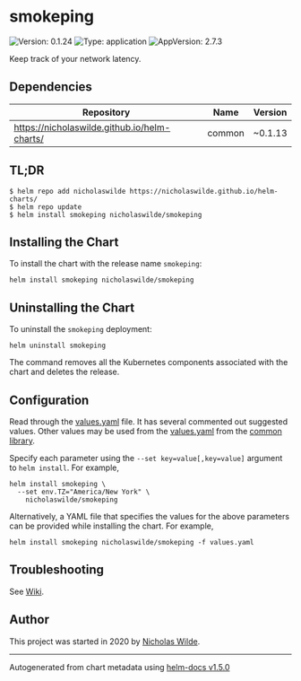 # smokeping

![Version: 0.1.24](https://img.shields.io/badge/Version-0.1.24-informational?style=flat-square) ![Type: application](https://img.shields.io/badge/Type-application-informational?style=flat-square) ![AppVersion: 2.7.3](https://img.shields.io/badge/AppVersion-2.7.3-informational?style=flat-square)

Keep track of your network latency.

## Dependencies

| Repository | Name | Version |
|------------|------|---------|
| https://nicholaswilde.github.io/helm-charts/ | common | ~0.1.13 |

## TL;DR
```console
$ helm repo add nicholaswilde https://nicholaswilde.github.io/helm-charts/
$ helm repo update
$ helm install smokeping nicholaswilde/smokeping
```

## Installing the Chart
To install the chart with the release name `smokeping`:
```console
helm install smokeping nicholaswilde/smokeping
```

## Uninstalling the Chart
To uninstall the `smokeping` deployment:
```console
helm uninstall smokeping
```
The command removes all the Kubernetes components associated with the chart and deletes the release.

## Configuration

Read through the [values.yaml](./values.yaml) file. It has several commented out suggested values.
Other values may be used from the [values.yaml](../common/values.yaml) from the [common library](../common).

Specify each parameter using the `--set key=value[,key=value]` argument to `helm install`. For example,
```console
helm install smokeping \
  --set env.TZ="America/New York" \
    nicholaswilde/smokeping
```

Alternatively, a YAML file that specifies the values for the above parameters can be provided while installing the chart.
For example,
```console
helm install smokeping nicholaswilde/smokeping -f values.yaml
```

## Troubleshooting
See [Wiki](https://github.com/nicholaswilde/helm-charts/wiki/Troubleshooting).

## Author
This project was started in 2020 by [Nicholas Wilde](https://github.com/nicholaswilde).

----------------------------------------------
Autogenerated from chart metadata using [helm-docs v1.5.0](https://github.com/norwoodj/helm-docs/releases/v1.5.0)
